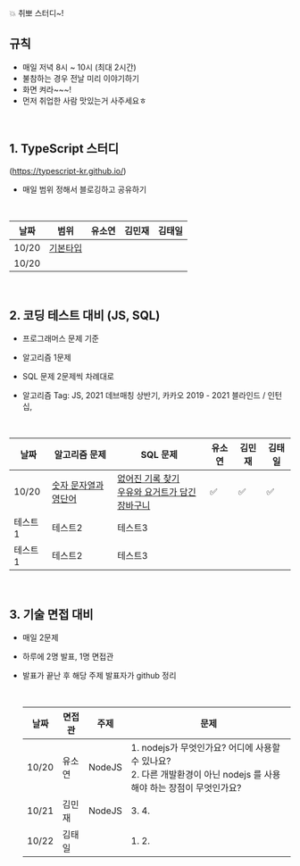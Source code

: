 💥 취뽀 스터디~!

## 규칙

- 매일 저녁 8시 ~ 10시 (최대 2시간)
- 불참하는 경우 전날 미리 이야기하기
- 화면 켜라~~~!
- 먼저 취업한 사람 맛있는거 사주세요ㅎ

<br/>

<pr>
  
  ## 1. TypeScript 스터디
  (https://typescript-kr.github.io/)
  - 매일 범위 정해서 블로깅하고 공유하기 
  <br/>

| 날짜  | 범위                                                               | 유소연 | 김민재 | 김태일 |
| ----- | ------------------------------------------------------------------ | ------ | ------ | ------ |
| 10/20 | [기본타입](https://typescript-kr.github.io/pages/basic-types.html) |        |        |        |
| 10/20 |                                                                    |        |        |        |

<br/>

## 2. 코딩 테스트 대비 (JS, SQL)

- 프로그래머스 문제 기준
- 알고리즘 1문제
- SQL 문제 2문제씩 차례대로
- 알고리즘 Tag: JS, 2021 데브매칭 상반기, 카카오 2019 - 2021 블라인드 / 인턴십,

  <br/>

| 날짜    | 알고리즘 문제                                                                    | SQL 문제                                                                                                                                                                   | 유소연  | 김민재 | 김태일  |
| ------- | -------------------------------------------------------------------------------- | -------------------------------------------------------------------------------------------------------------------------------------------------------------------------- | ------- | ------ | ------- |
| 10/20   | [숫자 문자열과 영단어](https://programmers.co.kr/learn/courses/30/lessons/81301) | [없어진 기록 찾기](https://programmers.co.kr/learn/courses/30/lessons/59042)<br/>[우유와 요거트가 담긴 장바구니](https://programmers.co.kr/learn/courses/30/lessons/62284) | ✅ | ✅ | ✅ |
| 테스트1 | 테스트2                                                                          | 테스트3                                                                                                                                                                    |
| 테스트1 | 테스트2                                                                          | 테스트3                                                                                                                                                                    |

<br/>

## 3. 기술 면접 대비

- 매일 2문제
- 하루에 2명 발표, 1명 면접관
- 발표가 끝난 후 해당 주제 발표자가 github 정리

  <br/>

  | 날짜  | 면접관 | 주제   | 문제                                                                                                                     |
  | ----- | ------ | ------ | ------------------------------------------------------------------------------------------------------------------------ |
  | 10/20 | 유소연 | NodeJS | 1. nodejs가 무엇인가요? 어디에 사용할 수 있나요? <br/>2. 다른 개발환경이 아닌 nodejs 를 사용해야 하는 장점이 무엇인가요? |
  | 10/21 | 김민재 | NodeJS | 3. 4.                                                                                                                    |
  | 10/22 | 김태일 |        | 1. 2.                                                                                                                    |

</pr>
